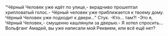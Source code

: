   "Чёрный Человек уже идёт по улице,- вкрадчиво прошептал хрипловатый голос.- Чёрный человек уже приближается к твоему дому. Чёрный Человек уже подходит к двери..."
Стук.
-Кто... там?!
-Это я, Чёрный Человек,- смущенно кашлянули за дверью.- Я хотел спросить... Вольфганг Амадей, вы уже написали мой Реквием, или всё ещё нет?    